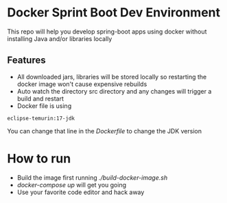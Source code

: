 # Docker Sprint Boot Dev Environment
This repo will help you develop spring-boot apps using docker without installing Java and/or libraries locally

## Features

- All downloaded jars, libraries will be stored locally so restarting the docker image won't cause expensive rebuilds
- Auto watch the directory src directory and any changes will trigger a build and restart
- Docker file is using 
```
eclipse-temurin:17-jdk
```
You can change that line in the *Dockerfile* to change the JDK version

# How to run
- Build the image first running *./build-docker-image.sh*
- *docker-compose up* will get you going
- Use your favorite code editor and hack away